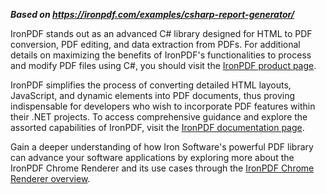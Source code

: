 ***Based on <https://ironpdf.com/examples/csharp-report-generator/>***

IronPDF stands out as an advanced C# library designed for HTML to PDF conversion, PDF editing, and data extraction from PDFs. For additional details on maximizing the benefits of IronPDF's functionalities to process and modify PDF files using C#, you should visit the [IronPDF product page](https://ironpdf.com/).

IronPDF simplifies the process of converting detailed HTML layouts, JavaScript, and dynamic elements into PDF documents, thus proving indispensable for developers who wish to incorporate PDF features within their .NET projects. To access comprehensive guidance and explore the assorted capabilities of IronPDF, visit the [IronPDF documentation page](https://ironpdf.com/docs/).

Gain a deeper understanding of how Iron Software's powerful PDF library can advance your software applications by exploring more about the IronPDF Chrome Renderer and its use cases through the [IronPDF Chrome Renderer overview](https://ironpdf.com/docs/#chrome-pdf-renderer).